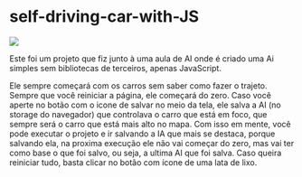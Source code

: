 # self-driving-car-with-JS

![](animation.gif)

Este foi um projeto que fiz junto à uma aula de AI onde é criado uma Ai simples sem bibliotecas de terceiros, apenas JavaScript.

Ele sempre começará com os carros sem saber como fazer o trajeto. Sempre que você reiniciar a página, ele começará do zero.
Caso você aperte no botão com o icone de salvar no meio da tela, ele salva a AI (no storage do navegador) que controlava o carro que está em foco, que sempre será o carro que está mais alto no mapa.
Com isso em mente, você pode executar o projeto e ir salvando a IA que mais se destaca, porque salvando ela, na proxima execução ele não vai começar do zero, mas vai ter como base o que foi salvo, ou seja, a ultima AI que foi salva.
Caso queira reiniciar tudo, basta clicar no botão com ícone de uma lata de lixo.

